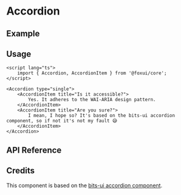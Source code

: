 <script lang="ts">
	import AccordionExample from './Example.svelte';
	import AccordionProps from './Props.svelte';
</script>

# Accordion

## Example

<AccordionExample />

## Usage

```svelte
<script lang="ts">
	import { Accordion, AccordionItem } from '@foxui/core';
</script>

<Accordion type="single">
	<AccordionItem title="Is it accessible?">
		Yes. It adheres to the WAI-ARIA design pattern.
	</AccordionItem>
	<AccordionItem title="Are you sure?">
		I mean, I hope so? It's based on the bits-ui accordion component, so if not it's not my fault 😅
	</AccordionItem>
</Accordion>
```

## API Reference

<AccordionProps />

## Credits

This component is based on the [bits-ui accordion component](https://bits-ui.com/docs/components/accordion).
